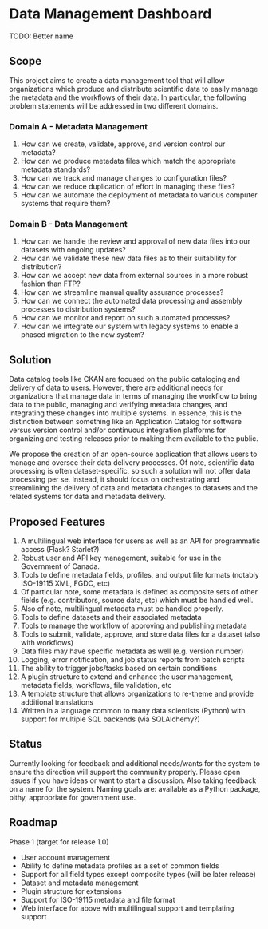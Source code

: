# Data Management Dashboard

TODO: Better name

## Scope

This project aims to create a data management tool that will allow organizations which
produce and distribute scientific data to easily manage the metadata and the workflows
of their data. In particular, the following problem statements will be addressed in
two different domains.

### Domain A - Metadata Management

1. How can we create, validate, approve, and version control our metadata?
2. How can we produce metadata files which match the appropriate metadata standards?
3. How can we track and manage changes to configuration files?
4. How can we reduce duplication of effort in managing these files?
5. How can we automate the deployment of metadata to various computer systems that require them?


### Domain B - Data Management

1. How can we handle the review and approval of new data files into our datasets with ongoing updates?
2. How can we validate these new data files as to their suitability for distribution?
3. How can we accept new data from external sources in a more robust fashion than FTP?
4. How can we streamline manual quality assurance processes?
5. How can we connect the automated data processing and assembly processes to distribution systems?
6. How can we monitor and report on such automated processes?
7. How can we integrate our system with legacy systems to enable a phased migration to the new system?


## Solution

Data catalog tools like CKAN are focused on the public cataloging and delivery of data to users. 
However, there are additional needs for organizations that manage data in terms of managing the
workflow to bring data to the public, managing and verifying metadata changes, and integrating 
these changes into multiple systems. In essence, this is the distinction between something like
an Application Catalog for software versus version control and/or continuous integration platforms 
for organizing and testing releases prior to making them available to the public. 

We propose the creation of an open-source application that allows users to manage and oversee their
data delivery processes. Of note, scientific data processing is often dataset-specific, so such a 
solution will not offer data processing per se. Instead, it should focus on orchestrating and 
streamlining the delivery of data and metadata changes to datasets and the related systems for
data and metadata delivery.

## Proposed Features

1. A multilingual web interface for users as well as an API for programmatic access (Flask? Starlet?)
2. Robust user and API key management, suitable for use in the Government of Canada.
3. Tools to define metadata fields, profiles, and output file formats (notably ISO-19115 XML, FGDC, etc)
4. Of particular note, some metadata is defined as composite sets of other fields (e.g. contributors, source data, etc) 
   which must be handled well.
5. Also of note, multilingual metadata must be handled properly.
6. Tools to define datasets and their associated metadata
7. Tools to manage the workflow of approving and publishing metadata
8. Tools to submit, validate, approve, and store data files for a dataset (also with workflows)
9. Data files may have specific metadata as well (e.g. version number)
10. Logging, error notification, and job status reports from batch scripts
11. The ability to trigger jobs/tasks based on certain conditions
12. A plugin structure to extend and enhance the user management, metadata fields, workflows, file validation, etc
13. A template structure that allows organizations to re-theme and provide additional translations
14. Written in a language common to many data scientists (Python) with support for multiple SQL backends (via SQLAlchemy?)

## Status
Currently looking for feedback and additional needs/wants for the system to ensure the direction will
support the community properly. Please open issues if you have ideas or want to start a discussion. Also 
taking feedback on a name for the system. Naming goals are: available as a Python package, pithy, appropriate
for government use.

## Roadmap

Phase 1 (target for release 1.0)
- User account management
- Ability to define metadata profiles as a set of common fields
- Support for all field types except composite types (will be later release)
- Dataset and metadata management
- Plugin structure for extensions
- Support for ISO-19115 metadata and file format
- Web interface for above with multilingual support and templating support

